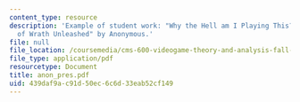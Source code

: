 ```yaml
---
content_type: resource
description: 'Example of student work: "Why the Hell am I Playing This? A Defense
  of Wrath Unleashed" by Anonymous.'
file: null
file_location: /coursemedia/cms-600-videogame-theory-and-analysis-fall-2007/439daf9ac91d50ec6c6d33eab52cf149_anon_pres.pdf
file_type: application/pdf
resourcetype: Document
title: anon_pres.pdf
uid: 439daf9a-c91d-50ec-6c6d-33eab52cf149
---
```

